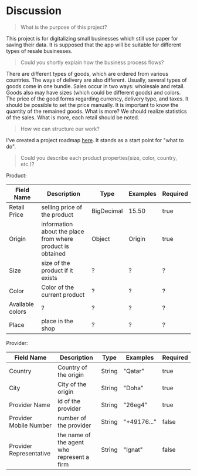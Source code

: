 # Discussion

> What is the purpose of this project?

This project is for digitalizing small businesses which still use paper for saving their data.
It is supposed that the app will be suitable for different types of resale businesses.

> Could you shortly explain how the business process flows?

There are different types of goods, which are ordered from various countries. The ways of delivery are also different. Usually, several types of goods come in one bundle. Sales occur in two ways: wholesale and retail.
Goods also may have sizes (which could be different goods) and colors. The price of the good forms regarding
currency, delivery type, and taxes. It should be possible to set the price manually. It is important to know the quantity
of the remained goods. What is more? We should realize statistics of the sales. What is more, each retail should be
noted.

> How we can structure our work?

I've created a project roadmap [here](roadmap.md). It stands as a start point for "what to do".

> Could you describe each product properties(size, color, country, etc.)?

Product:

| Field Name       | Description                                               | Type       | Examples | Required |
|------------------|-----------------------------------------------------------|------------|----------|----------|
| Retail Price     | selling price of the product                              | BigDecimal | 15.50    | true     |
| Origin           | information about the place from where product is obtained| Object     | Origin   | true     |
| Size             | size of the product if it exists                          | ?          | ?        | ?        |  [comment]: <> (I suppose this information will be in bundles)
| Color            | Color of the current product                              | ?          | ?        | ?        |  [comment]: <> (I suppose this information will be in bundles)
| Available colors | ?                                                         | ?          | ?        | ?        |  [comment]: <> (I suppose this information we will get in differrent way)
| Place            | place in the shop                                         | ?          | ?        | ?        |  [comment]: <> (I suppose this information will be in bundles)


Provider:

| Field Name              | Description                                | Type   | Examples    | Required |
|-------------------------|--------------------------------------------|--------|-------------|----------|
| Country                 | Country of the origin                      | String | "Qatar"     | true     |
| City                    | City of the origin                         | String | "Doha"      | true     |
| Provider Name           | id of the provider                         | String | "26eg4"     | true     |
| Provider Mobile Number  | number of the provider                     | String | "+49176..." | false    |
| Provider Representative | the name of the agent who represent a firm | String | "Ignat"     | false    |